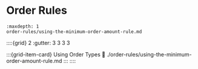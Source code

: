 # Order Rules

```{toctree}
:maxdepth: 1
order-rules/using-the-minimum-order-amount-rule.md
```

::::{grid} 2
:gutter: 3 3 3 3

:::{grid-item-card} Using Order Types
:link: ./order-rules/using-the-minimum-order-amount-rule.md
:::
::::
